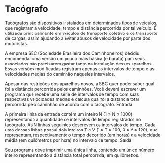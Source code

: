 <h1>Tacógrafo</h1>

<p>

Tacógrafos são dispositivos instalados em determinados tipos de veículos, que registram a velocidade, tempo e distância percorrida por tal veículo. É utilizada principalmente em veículos de transporte coletivo e de transporte de cargas, assim ajudando a evitar abusos de velocidade por parte dos motoristas.

A empresa SBC (Sociedade Brasileira dos Caminhoneiros) decidiu encomendar uma versão um pouco mais básica (e barata) para seus associados não precisarem gastar tanto na instalação desses aparelhos. Essas versões modificadas registram apenas os intervalos de tempo e as velocidades médias do caminhão naqueles intervalos.

Apesar das restrições dos aparelhos novos, a SBC quer poder saber qual foi a distância percorrida pelos caminhões. Você deverá escrever um programa que recebe uma série de intervalos de tempo com suas respectivas velocidades médias e calcula qual foi a distância total percorrida pelo caminhão de acordo com o tacógrafo.
Entrada

A primeira linha da entrada contém um inteiro N (1 ≤ N ≤ 1000) representando a quantidade de intervalos de tempo registrados no tacógrafo. As N linhas seguintes descrevem os intervalos de tempo. Cada uma dessas linhas possui dois inteiros T e V (1 ≤ T ≤ 100, 0 ≤ V ≤ 120), que representam, respectivamente o tempo decorrido (em horas) e a velocidade média (em quilômetros por hora) no intervalo de tempo.
Saída

Seu programa deve imprimir uma única linha, contendo um único número inteiro representando a distância total percorrida, em quilômetros.

</p>